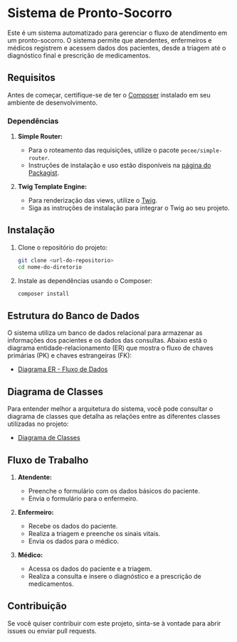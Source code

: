 # Sistema de Pronto-Socorro

Este é um sistema automatizado para gerenciar o fluxo de atendimento em um pronto-socorro. O sistema permite que atendentes, enfermeiros e médicos registrem e acessem dados dos pacientes, desde a triagem até o diagnóstico final e prescrição de medicamentos.

## Requisitos

Antes de começar, certifique-se de ter o [Composer](https://getcomposer.org/) instalado em seu ambiente de desenvolvimento.

### Dependências

1. **Simple Router:**
   - Para o roteamento das requisições, utilize o pacote `pecee/simple-router`.
   - Instruções de instalação e uso estão disponíveis na [página do Packagist](https://packagist.org/packages/pecee/simple-router).

2. **Twig Template Engine:**
   - Para renderização das views, utilize o [Twig](https://twig.symfony.com/doc/3.x/installation.html).
   - Siga as instruções de instalação para integrar o Twig ao seu projeto.

## Instalação

1. Clone o repositório do projeto:
    ```bash
    git clone <url-do-repositorio>
    cd nome-do-diretorio
    ```

2. Instale as dependências usando o Composer:
    ```bash
    composer install
    ```

## Estrutura do Banco de Dados

O sistema utiliza um banco de dados relacional para armazenar as informações dos pacientes e os dados das consultas. Abaixo está o diagrama entidade-relacionamento (ER) que mostra o fluxo de chaves primárias (PK) e chaves estrangeiras (FK):

- [Diagrama ER - Fluxo de Dados](https://drive.google.com/file/d/1jmFTqsnDxADCpBIsd-Xe7jqLeXUO8N-z/view?usp=sharing)

## Diagrama de Classes

Para entender melhor a arquitetura do sistema, você pode consultar o diagrama de classes que detalha as relações entre as diferentes classes utilizadas no projeto:

- [Diagrama de Classes](https://drive.google.com/file/d/1jkte_nUumuz6ht76JGb2MlzgaHawbX1i/view?usp=sharing)

## Fluxo de Trabalho

1. **Atendente:**
   - Preenche o formulário com os dados básicos do paciente.
   - Envia o formulário para o enfermeiro.

2. **Enfermeiro:**
   - Recebe os dados do paciente.
   - Realiza a triagem e preenche os sinais vitais.
   - Envia os dados para o médico.

3. **Médico:**
   - Acessa os dados do paciente e a triagem.
   - Realiza a consulta e insere o diagnóstico e a prescrição de medicamentos.

## Contribuição

Se você quiser contribuir com este projeto, sinta-se à vontade para abrir issues ou enviar pull requests.
